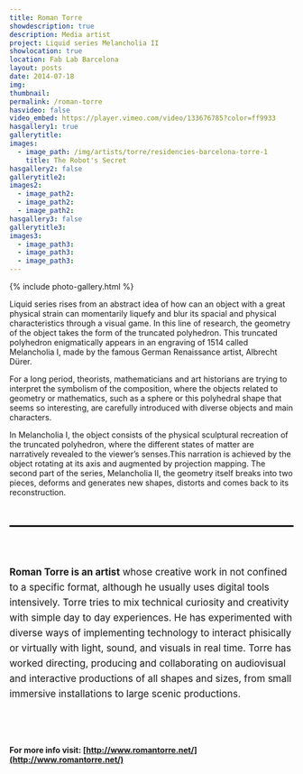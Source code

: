```yaml
---
title: Roman Torre
showdescription: true
description: Media artist
project: Liquid series Melancholia II
showlocation: true
location: Fab Lab Barcelona
layout: posts
date: 2014-07-18
img: 
thumbnail: 
permalink: /roman-torre
hasvideo: false
video_embed: https://player.vimeo.com/video/133676785?color=ff9933
hasgallery1: true   
gallerytitle: 
images:
  - image_path: /img/artists/torre/residencies-barcelona-torre-1
    title: The Robot's Secret
hasgallery2: false       
gallerytitle2:  
images2:
  - image_path2: 
  - image_path2: 
  - image_path2: 
hasgallery3: false    
gallerytitle3:  
images3:
  - image_path3: 
  - image_path3: 
  - image_path3:    
---
```


{% include photo-gallery.html %}

Liquid series rises from an abstract idea of how can an object with a great physical strain can momentarily liquefy and blur its spacial and physical characteristics through a visual game. In this line of research, the geometry of the object takes the form of the truncated polyhedron. This truncated polyhedron enigmatically appears in an engraving of 1514 called Melancholia I, made by the famous German Renaissance artist, Albrecht Dürer.

For a long period, theorists, mathematicians and art historians are trying to interpret the symbolism of the composition, where the objects related to geometry or mathematics, such as a sphere or this polyhedral shape that seems so interesting, are carefully introduced with diverse objects and main characters.

In Melancholia I, the object consists of the physical sculptural recreation of the truncated polyhedron, where the different states of matter are narratively revealed to the viewer’s senses.This narration is achieved by the object rotating at its axis and augmented by projection mapping. The second part of the series, Melancholia II, the geometry itself breaks into two pieces, deforms and generates new shapes, distorts and comes back to its reconstruction.

<div style="border-top: 3px solid; border-color: black; margin: 50px 0px 0px 0px; padding-top: 50px; padding-bottom: 40px; font-size: 17px; line-height: 27px;">

<b>Roman Torre is an artist</b> whose creative work in not confined to a specific format, although he usually uses digital tools intensively. Torre tries to mix technical curiosity and creativity with simple day to day experiences. He has experimented with diverse ways of implementing technology to interact phisically or virtually with light, sound, and visuals in real time. Torre has worked directing, producing and collaborating on audiovisual and interactive productions of all shapes and sizes, from small immersive installations to large scenic productions.
</div>

#### For more info visit: [http://www.romantorre.net/](http://www.romantorre.net/)
